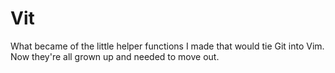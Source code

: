 Vit
===

What became of the little helper functions I made that would tie Git into Vim. Now they're all grown up and needed to move out.
